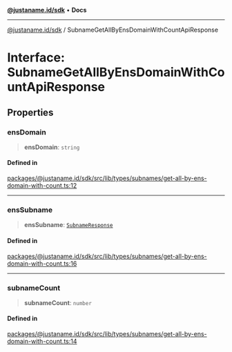 [**@justaname.id/sdk**](../README.md) • **Docs**

***

[@justaname.id/sdk](../globals.md) / SubnameGetAllByEnsDomainWithCountApiResponse

# Interface: SubnameGetAllByEnsDomainWithCountApiResponse

## Properties

### ensDomain

> **ensDomain**: `string`

#### Defined in

[packages/@justaname.id/sdk/src/lib/types/subnames/get-all-by-ens-domain-with-count.ts:12](https://github.com/JustaName-id/JustaName-sdk/blob/7430def13fc61cd3fc8b89d25e0869ee390cc2d0/packages/@justaname.id/sdk/src/lib/types/subnames/get-all-by-ens-domain-with-count.ts#L12)

***

### ensSubname

> **ensSubname**: [`SubnameResponse`](SubnameResponse.md)

#### Defined in

[packages/@justaname.id/sdk/src/lib/types/subnames/get-all-by-ens-domain-with-count.ts:16](https://github.com/JustaName-id/JustaName-sdk/blob/7430def13fc61cd3fc8b89d25e0869ee390cc2d0/packages/@justaname.id/sdk/src/lib/types/subnames/get-all-by-ens-domain-with-count.ts#L16)

***

### subnameCount

> **subnameCount**: `number`

#### Defined in

[packages/@justaname.id/sdk/src/lib/types/subnames/get-all-by-ens-domain-with-count.ts:14](https://github.com/JustaName-id/JustaName-sdk/blob/7430def13fc61cd3fc8b89d25e0869ee390cc2d0/packages/@justaname.id/sdk/src/lib/types/subnames/get-all-by-ens-domain-with-count.ts#L14)
